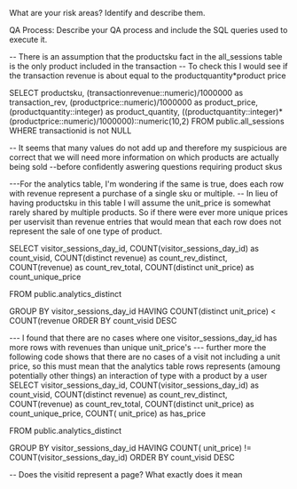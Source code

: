 What are your risk areas? Identify and describe them.

QA Process:
Describe your QA process and include the SQL queries used to execute it.

-- There is an assumption that the productsku fact in the all_sessions table is the only product included in the transaction
-- To check this I would see if the transaction revenue is about equal to the  productquantity*product price

SELECT productsku,
(transactionrevenue::numeric)/1000000 as transaction_rev,
(productprice::numeric)/1000000 as product_price,
(productquantity::integer) as product_quantity,
((productquantity::integer)*(productprice::numeric)/1000000)::numeric(10,2)
FROM public.all_sessions
WHERE transactionid is not NULL

-- It seems that many values do not add up and therefore my suspicious are correct that we will need more information on which products are actually being sold 
--before confidently aswering questions requiring product skus

---For the analytics table, I'm wondering if the same is true, does each row with revenue represent a purchase of a single sku or multiple.
-- In lieu of having productsku in this table I will assume the unit_price is somewhat rarely shared by multiple products. So if there were ever  more unique prices per uservisit than revenue entries that would mean that each row does not represent the sale of one type of product. 

SELECT visitor_sessions_day_id, 
COUNT(visitor_sessions_day_id) as count_visid, 
COUNT(distinct revenue) as count_rev_distinct,
COUNT(revenue) as count_rev_total,
COUNT(distinct unit_price) as count_unique_price


FROM public.analytics_distinct

GROUP BY visitor_sessions_day_id 
HAVING COUNT(distinct unit_price) < COUNT(revenue
ORDER BY count_visid DESC

--- I found that there are no cases where one visitor_sessions_day_id has more rows with revenues than unique unit_price's
--- further more the following code shows that there are no cases of a visit not including a unit price, so this must mean that the analytics table rows represents (amoung potentially other things) an interaction of type with a product by a user 
SELECT visitor_sessions_day_id, 
COUNT(visitor_sessions_day_id) as count_visid, 
COUNT(distinct revenue) as count_rev_distinct,
COUNT(revenue) as count_rev_total,
COUNT(distinct unit_price) as count_unique_price,
COUNT( unit_price) as has_price


FROM public.analytics_distinct

GROUP BY visitor_sessions_day_id 
HAVING COUNT( unit_price) != COUNT(visitor_sessions_day_id)
ORDER BY count_visid DESC

-- Does the visitid represent a page? What exactly does it mean 




